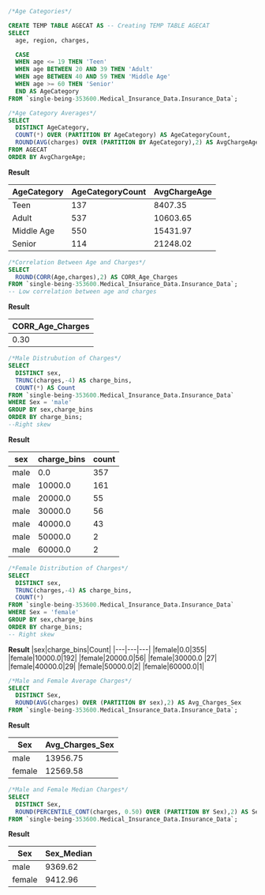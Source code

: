 ~~~ SQL
/*Age Categories*/

CREATE TEMP TABLE AGECAT AS -- Creating TEMP TABLE AGECAT
SELECT 
  age, region, charges,

  CASE 
  WHEN age <= 19 THEN 'Teen'
  WHEN age BETWEEN 20 AND 39 THEN 'Adult'
  WHEN age BETWEEN 40 AND 59 THEN 'Middle Age'
  WHEN age >= 60 THEN 'Senior'
  END AS AgeCategory
FROM `single-being-353600.Medical_Insurance_Data.Insurance_Data`;

~~~

~~~ SQL 
/*Age Category Averages*/
SELECT 
  DISTINCT AgeCategory, 
  COUNT(*) OVER (PARTITION BY AgeCategory) AS AgeCategoryCount,
  ROUND(AVG(charges) OVER (PARTITION BY AgeCategory),2) AS AvgChargeAge
FROM AGECAT
ORDER BY AvgChargeAge;
~~~

**Result**

|AgeCategory|AgeCategoryCount|AvgChargeAge|
|---|---|---|
|Teen|137|8407.35|
|Adult|537|10603.65|
|Middle Age|550|15431.97|
|Senior|114|21248.02|


~~~ SQL 
/*Correlation Between Age and Charges*/
SELECT
  ROUND(CORR(Age,charges),2) AS CORR_Age_Charges
FROM `single-being-353600.Medical_Insurance_Data.Insurance_Data`;
-- Low correlation between age and charges 
~~~

**Result**

|CORR_Age_Charges|
|---|
|0.30|

~~~ SQL
/*Male Distrubution of Charges*/
SELECT  
  DISTINCT sex,
  TRUNC(charges,-4) AS charge_bins,
  COUNT(*) AS Count
FROM `single-being-353600.Medical_Insurance_Data.Insurance_Data`
WHERE Sex = 'male'
GROUP BY sex,charge_bins
ORDER BY charge_bins;
--Right skew
~~~

**Result**

|sex|charge_bins|count|
|---|---|---|
|male|0.0|357|
|male|10000.0|161|
|male|20000.0|55|
|male|30000.0|56|
|male|40000.0|43|
|male|50000.0|2|
|male|60000.0|2|

~~~ SQL 
/*Female Distribution of Charges*/
SELECT  
  DISTINCT sex,
  TRUNC(charges,-4) AS charge_bins,
  COUNT(*)
FROM `single-being-353600.Medical_Insurance_Data.Insurance_Data`
WHERE Sex = 'female'
GROUP BY sex,charge_bins
ORDER BY charge_bins;
-- Right skew
~~~

**Result**
|sex|charge_bins|Count|
|---|---|---|
|female|0.0|355|
|female|10000.0|192|
|female|20000.0|56|
|female|30000.0	|27|
|female|40000.0|29|
|female|50000.0|2|
|female|60000.0|1|

~~~ SQL 
/*Male and Female Average Charges*/
SELECT 
  DISTINCT Sex, 
  ROUND(AVG(charges) OVER (PARTITION BY sex),2) AS Avg_Charges_Sex
FROM `single-being-353600.Medical_Insurance_Data.Insurance_Data`;
~~~

**Result**

|Sex|Avg_Charges_Sex|
|---|---|
|male|13956.75|
|female|12569.58|

~~~ SQL 
/*Male and Female Median Charges*/
SELECT 
  DISTINCT Sex,
  ROUND(PERCENTILE_CONT(charges, 0.50) OVER (PARTITION BY Sex),2) AS Sex_Median
FROM `single-being-353600.Medical_Insurance_Data.Insurance_Data`;
~~~

**Result**

|Sex|Sex_Median|
|---|---|
|male|9369.62|
|female|9412.96|

